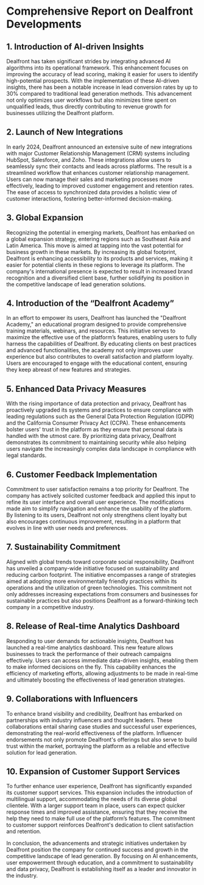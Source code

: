 # Comprehensive Report on Dealfront Developments 

## 1. Introduction of AI-driven Insights
Dealfront has taken significant strides by integrating advanced AI algorithms into its operational framework. This enhancement focuses on improving the accuracy of lead scoring, making it easier for users to identify high-potential prospects. With the implementation of these AI-driven insights, there has been a notable increase in lead conversion rates by up to 30% compared to traditional lead generation methods. This advancement not only optimizes user workflows but also minimizes time spent on unqualified leads, thus directly contributing to revenue growth for businesses utilizing the Dealfront platform.

## 2. Launch of New Integrations
In early 2024, Dealfront announced an extensive suite of new integrations with major Customer Relationship Management (CRM) systems including HubSpot, Salesforce, and Zoho. These integrations allow users to seamlessly sync their contacts and leads across platforms. The result is a streamlined workflow that enhances customer relationship management. Users can now manage their sales and marketing processes more effectively, leading to improved customer engagement and retention rates. The ease of access to synchronized data provides a holistic view of customer interactions, fostering better-informed decision-making.

## 3. Global Expansion
Recognizing the potential in emerging markets, Dealfront has embarked on a global expansion strategy, entering regions such as Southeast Asia and Latin America. This move is aimed at tapping into the vast potential for business growth in these markets. By increasing its global footprint, Dealfront is enhancing accessibility to its products and services, making it easier for potential clients in these regions to leverage its platform. The company's international presence is expected to result in increased brand recognition and a diversified client base, further solidifying its position in the competitive landscape of lead generation solutions.

## 4. Introduction of the “Dealfront Academy”
In an effort to empower its users, Dealfront has launched the "Dealfront Academy," an educational program designed to provide comprehensive training materials, webinars, and resources. This initiative serves to maximize the effective use of the platform’s features, enabling users to fully harness the capabilities of Dealfront. By educating clients on best practices and advanced functionalities, the academy not only improves user experience but also contributes to overall satisfaction and platform loyalty. Users are encouraged to engage with the educational content, ensuring they keep abreast of new features and strategies.

## 5. Enhanced Data Privacy Measures
With the rising importance of data protection and privacy, Dealfront has proactively upgraded its systems and practices to ensure compliance with leading regulations such as the General Data Protection Regulation (GDPR) and the California Consumer Privacy Act (CCPA). These enhancements bolster users' trust in the platform as they ensure that personal data is handled with the utmost care. By prioritizing data privacy, Dealfront demonstrates its commitment to maintaining security while also helping users navigate the increasingly complex data landscape in compliance with legal standards.

## 6. Customer Feedback Implementation
Commitment to user satisfaction remains a top priority for Dealfront. The company has actively solicited customer feedback and applied this input to refine its user interface and overall user experience. The modifications made aim to simplify navigation and enhance the usability of the platform. By listening to its users, Dealfront not only strengthens client loyalty but also encourages continuous improvement, resulting in a platform that evolves in line with user needs and preferences.

## 7. Sustainability Commitment
Aligned with global trends toward corporate social responsibility, Dealfront has unveiled a company-wide initiative focused on sustainability and reducing carbon footprint. The initiative encompasses a range of strategies aimed at adopting more environmentally friendly practices within its operations and the utilization of green technologies. This commitment not only addresses increasing expectations from consumers and businesses for sustainable practices but also positions Dealfront as a forward-thinking tech company in a competitive industry.

## 8. Release of Real-time Analytics Dashboard
Responding to user demands for actionable insights, Dealfront has launched a real-time analytics dashboard. This new feature allows businesses to track the performance of their outreach campaigns effectively. Users can access immediate data-driven insights, enabling them to make informed decisions on the fly. This capability enhances the efficiency of marketing efforts, allowing adjustments to be made in real-time and ultimately boosting the effectiveness of lead generation strategies.

## 9. Collaborations with Influencers
To enhance brand visibility and credibility, Dealfront has embarked on partnerships with industry influencers and thought leaders. These collaborations entail sharing case studies and successful user experiences, demonstrating the real-world effectiveness of the platform. Influencer endorsements not only promote Dealfront's offerings but also serve to build trust within the market, portraying the platform as a reliable and effective solution for lead generation.

## 10. Expansion of Customer Support Services
To further enhance user experience, Dealfront has significantly expanded its customer support services. This expansion includes the introduction of multilingual support, accommodating the needs of its diverse global clientele. With a larger support team in place, users can expect quicker response times and improved assistance, ensuring that they receive the help they need to make full use of the platform’s features. The commitment to customer support reinforces Dealfront's dedication to client satisfaction and retention.

In conclusion, the advancements and strategic initiatives undertaken by Dealfront position the company for continued success and growth in the competitive landscape of lead generation. By focusing on AI enhancements, user empowerment through education, and a commitment to sustainability and data privacy, Dealfront is establishing itself as a leader and innovator in the industry.